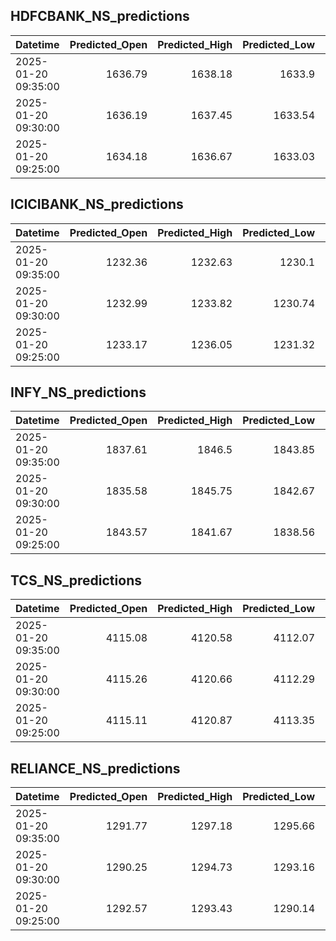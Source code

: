 ## HDFCBANK_NS_predictions
| Datetime            |   Predicted_Open |   Predicted_High |   Predicted_Low |   Predicted_Close |   Predicted_Volume |
|:--------------------|-----------------:|-----------------:|----------------:|------------------:|-------------------:|
| 2025-01-20 09:35:00 |          1636.79 |          1638.18 |         1633.9  |           1636.42 |             178771 |
| 2025-01-20 09:30:00 |          1636.19 |          1637.45 |         1633.54 |           1635.79 |             163570 |
| 2025-01-20 09:25:00 |          1634.18 |          1636.67 |         1633.03 |           1633.35 |             166627 |

## ICICIBANK_NS_predictions
| Datetime            |   Predicted_Open |   Predicted_High |   Predicted_Low |   Predicted_Close |   Predicted_Volume |
|:--------------------|-----------------:|-----------------:|----------------:|------------------:|-------------------:|
| 2025-01-20 09:35:00 |          1232.36 |          1232.63 |         1230.1  |           1232.81 |             181019 |
| 2025-01-20 09:30:00 |          1232.99 |          1233.82 |         1230.74 |           1233.46 |             245122 |
| 2025-01-20 09:25:00 |          1233.17 |          1236.05 |         1231.32 |           1232.88 |             281595 |

## INFY_NS_predictions
| Datetime            |   Predicted_Open |   Predicted_High |   Predicted_Low |   Predicted_Close |   Predicted_Volume |
|:--------------------|-----------------:|-----------------:|----------------:|------------------:|-------------------:|
| 2025-01-20 09:35:00 |          1837.61 |          1846.5  |         1843.85 |           1840.58 |            41403.1 |
| 2025-01-20 09:30:00 |          1835.58 |          1845.75 |         1842.67 |           1839.04 |            47928   |
| 2025-01-20 09:25:00 |          1843.57 |          1841.67 |         1838.56 |           1841.79 |            61336.5 |

## TCS_NS_predictions
| Datetime            |   Predicted_Open |   Predicted_High |   Predicted_Low |   Predicted_Close |   Predicted_Volume |
|:--------------------|-----------------:|-----------------:|----------------:|------------------:|-------------------:|
| 2025-01-20 09:35:00 |          4115.08 |          4120.58 |         4112.07 |           4118.42 |            16024.3 |
| 2025-01-20 09:30:00 |          4115.26 |          4120.66 |         4112.29 |           4118.77 |            15168.9 |
| 2025-01-20 09:25:00 |          4115.11 |          4120.87 |         4113.35 |           4116.44 |            20508.8 |

## RELIANCE_NS_predictions
| Datetime            |   Predicted_Open |   Predicted_High |   Predicted_Low |   Predicted_Close |   Predicted_Volume |
|:--------------------|-----------------:|-----------------:|----------------:|------------------:|-------------------:|
| 2025-01-20 09:35:00 |          1291.77 |          1297.18 |         1295.66 |           1294.79 |             196717 |
| 2025-01-20 09:30:00 |          1290.25 |          1294.73 |         1293.16 |           1292.47 |             171840 |
| 2025-01-20 09:25:00 |          1292.57 |          1293.43 |         1290.14 |           1292.68 |             209975 |


